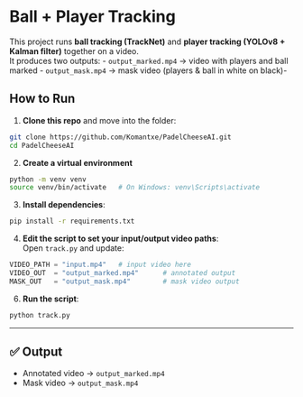 # Ball + Player Tracking

This project runs **ball tracking (TrackNet)** and **player tracking
(YOLOv8 + Kalman filter)** together on a video.\
It produces two outputs: - `output_marked.mp4` → video with players
and ball marked - `output_mask.mp4` → mask video (players & ball in
white on black)-

## How to Run

1.  **Clone this repo** and move into the folder:

``` bash
git clone https://github.com/Komantxe/PadelCheeseAI.git
cd PadelCheeseAI
```

2.  **Create a virtual environment**

``` bash
python -m venv venv
source venv/bin/activate   # On Windows: venv\Scripts\activate
```

3.  **Install dependencies**:

``` bash
pip install -r requirements.txt
```

4.  **Edit the script to set your input/output video paths**:\
    Open `track.py` and update:

``` python
VIDEO_PATH = "input.mp4"   # input video here
VIDEO_OUT  = "output_marked.mp4"      # annotated output
MASK_OUT   = "output_mask.mp4"        # mask video output
```

6.  **Run the script**:

``` bash
python track.py
```

------------------------------------------------------------------------

## ✅ Output

-   Annotated video → `output_marked.mp4`
-   Mask video → `output_mask.mp4`
